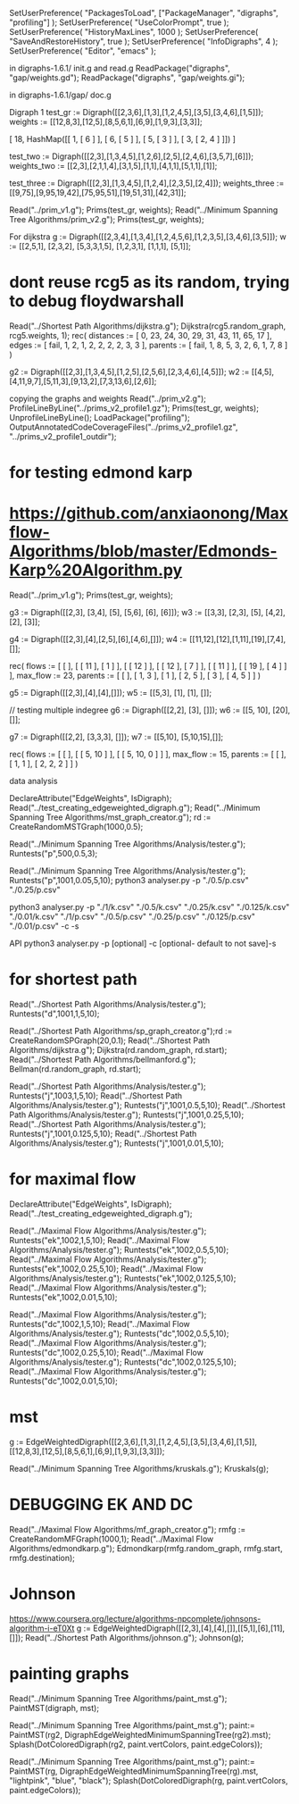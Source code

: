 SetUserPreference( "PackagesToLoad", ["PackageManager", "digraphs", "profiling"] );
SetUserPreference( "UseColorPrompt", true );
SetUserPreference( "HistoryMaxLines", 1000 );
SetUserPreference( "SaveAndRestoreHistory", true );
SetUserPreference( "InfoDigraphs", 4 );
SetUserPreference( "Editor", "emacs" );

in digraphs-1.6.1/ init.g and read.g
ReadPackage("digraphs", "gap/weights.gd"); 
ReadPackage("digraphs", "gap/weights.gi");

in digraphs-1.6.1/gap/ doc.g

Digraph 1
test_gr := Digraph([[2,3,6],[1,3],[1,2,4,5],[3,5],[3,4,6],[1,5]]); 
weights := [[12,8,3],[12,5],[8,5,6,1],[6,9],[1,9,3],[3,3]];  

[ 18, HashMap([[ 1, [ 6 ] ], [ 6, [ 5 ] ], [ 5, [ 3 ] ], [ 3, [ 2, 4 ] ]]) ]



test_two := Digraph([[2,3],[1,3,4,5],[1,2,6],[2,5],[2,4,6],[3,5,7],[6]]);
weights_two := [[2,3],[2,1,1,4],[3,1,5],[1,1],[4,1,1],[5,1,1],[1]]; 


test_three := Digraph([[2,3],[1,3,4,5],[1,2,4],[2,3,5],[2,4]]);
weights_three := [[9,75],[9,95,19,42],[75,95,51],[19,51,31],[42,31]];


Read("../prim_v1.g"); Prims(test_gr, weights); 
Read("../Minimum Spanning Tree Algorithms/prim_v2.g"); Prims(test_gr, weights); 




For dijkstra
g := Digraph([[2,3,4],[1,3,4],[1,2,4,5,6],[1,2,3,5],[3,4,6],[3,5]]);
w := [[2,5,1], [2,3,2], [5,3,3,1,5], [1,2,3,1], [1,1,1], [5,1]];


# dont reuse rcg5 as its random, trying to debug floydwarshall
Read("../Shortest Path Algorithms/dijkstra.g"); Dijkstra(rcg5.random_graph, rcg5.weights, 1);
rec( distances := [ 0, 23, 24, 30, 29, 31, 43, 11, 65, 17 ], 
  edges := [ fail, 1, 2, 1, 2, 2, 2, 2, 3, 3 ], parents := [ fail, 1, 8, 5, 3, 2, 6, 1, 7, 8 ] )

<!-- https://www.scaler.com/topics/data-structures/dijkstra-algorithm/ -->
g2 := Digraph([[2,3],[1,3,4,5],[1,2,5],[2,5,6],[2,3,4,6],[4,5]]);
w2 := [[4,5],[4,11,9,7],[5,11,3],[9,13,2],[7,3,13,6],[2,6]]; 

<!-- expect 
rec( distances := [ 0, 4, 5, 13, 8, 14 ], edges := [ -1, 1, 2, 3, 3, 4 ], parents := [ -1, 1, 1, 2, 3, 5 ] ) -->

copying the graphs and weights
Read("../prim_v2.g");
ProfileLineByLine("../prims_v2_profile1.gz"); Prims(test_gr, weights); UnprofileLineByLine();
LoadPackage("profiling");
OutputAnnotatedCodeCoverageFiles("../prims_v2_profile1.gz", "../prims_v2_profile1_outdir");



# for testing edmond karp 
# https://github.com/anxiaonong/Maxflow-Algorithms/blob/master/Edmonds-Karp%20Algorithm.py

<!-- https://github.com/anxiaonong/Maxflow-Algorithms -->

Read("../prim_v1.g"); Prims(test_gr, weights); 

g3 := Digraph([[2,3], [3,4], [5], [5,6], [6], [6]]);
w3 := [[3,3], [2,3], [5], [4,2], [2], [3]];


g4 := Digraph([[2,3],[4],[2,5],[6],[4,6],[]]);
w4 := [[11,12],[12],[1,11],[19],[7,4],[]];

rec( flows := [ [  ], [ [ 11 ], [ 1 ] ], [ [ 12 ] ], [ [ 12 ], [ 7 ] ], [ [ 11 ] ], 
      [ [ 19 ], [ 4 ] ] ], max_flow := 23, 
  parents := [ [  ], [ 1, 3 ], [ 1 ], [ 2, 5 ], [ 3 ], [ 4, 5 ] ] )

g5 := Digraph([[2,3],[4],[4],[]]);
w5 := [[5,3], [1], [1], []];


// testing multiple indegree
g6 := Digraph([[2,2], [3], []]);
w6 := [[5, 10], [20], []];

g7 := Digraph([[2,2], [3,3,3], []]);
w7 := [[5,10], [5,10,15],[]];

rec( flows := [ [  ], [ [ 5, 10 ] ], [ [ 5, 10, 0 ] ] ], max_flow := 15, 
  parents := [ [  ], [ 1, 1 ], [ 2, 2, 2 ] ] )

<!-- https://www.quora.com/Why-does-Dinics-algorithm-work-in-O-V-2-*-E-while-Edmonds-Karp-works-in-O-V-*-E-2 -->



data analysis

DeclareAttribute("EdgeWeights", IsDigraph);
Read("../test_creating_edgeweighted_digraph.g");
Read("../Minimum Spanning Tree Algorithms/mst_graph_creator.g");
rd := CreateRandomMSTGraph(1000,0.5);
<!-- Read("../Minimum Spanning Tree Algorithms/Analysis/p.g"); Prims(rd); -->


Read("../Minimum Spanning Tree Algorithms/Analysis/tester.g"); Runtests("p",500,0.5,3);


Read("../Minimum Spanning Tree Algorithms/Analysis/tester.g"); Runtests("p",1001,0.05,5,10);
python3 analyser.py -p "./0.5/p.csv" "./0.25/p.csv"


python3 analyser.py -p "./1/k.csv" "./0.5/k.csv" "./0.25/k.csv" "./0.125/k.csv" "./0.01/k.csv" "./1/p.csv" "./0.5/p.csv" "./0.25/p.csv" "./0.125/p.csv" "./0.01/p.csv" -c -s



API 
python3 analyser.py -p <paths to all the csv of one algo> [optional] -c <path to other csvs of other algo to compare> [optional- default to not save]-s <save graph>


 # for shortest path
Read("../Shortest Path Algorithms/Analysis/tester.g"); Runtests("d",1001,1,5,10);

 Read("../Shortest Path Algorithms/sp_graph_creator.g");rd := CreateRandomSPGraph(20,0.1);
 Read("../Shortest Path Algorithms/dijkstra.g"); Dijkstra(rd.random_graph, rd.start);
 Read("../Shortest Path Algorithms/bellmanford.g"); Bellman(rd.random_graph, rd.start);

Read("../Shortest Path Algorithms/Analysis/tester.g"); Runtests("j",1003,1,5,10);
Read("../Shortest Path Algorithms/Analysis/tester.g"); Runtests("j",1001,0.5,5,10);
Read("../Shortest Path Algorithms/Analysis/tester.g"); Runtests("j",1001,0.25,5,10);
Read("../Shortest Path Algorithms/Analysis/tester.g"); Runtests("j",1001,0.125,5,10);
Read("../Shortest Path Algorithms/Analysis/tester.g"); Runtests("j",1001,0.01,5,10);
 # for maximal flow

DeclareAttribute("EdgeWeights", IsDigraph);
Read("../test_creating_edgeweighted_digraph.g");

Read("../Maximal Flow Algorithms/Analysis/tester.g"); Runtests("ek",1002,1,5,10);
Read("../Maximal Flow Algorithms/Analysis/tester.g"); Runtests("ek",1002,0.5,5,10);
Read("../Maximal Flow Algorithms/Analysis/tester.g"); Runtests("ek",1002,0.25,5,10);
Read("../Maximal Flow Algorithms/Analysis/tester.g"); Runtests("ek",1002,0.125,5,10);
Read("../Maximal Flow Algorithms/Analysis/tester.g"); Runtests("ek",1002,0.01,5,10);

Read("../Maximal Flow Algorithms/Analysis/tester.g"); Runtests("dc",1002,1,5,10);
Read("../Maximal Flow Algorithms/Analysis/tester.g"); Runtests("dc",1002,0.5,5,10);
Read("../Maximal Flow Algorithms/Analysis/tester.g"); Runtests("dc",1002,0.25,5,10);
Read("../Maximal Flow Algorithms/Analysis/tester.g"); Runtests("dc",1002,0.125,5,10);
Read("../Maximal Flow Algorithms/Analysis/tester.g"); Runtests("dc",1002,0.01,5,10);



# mst 
g := EdgeWeightedDigraph([[2,3,6],[1,3],[1,2,4,5],[3,5],[3,4,6],[1,5]], [[12,8,3],[12,5],[8,5,6,1],[6,9],[1,9,3],[3,3]]);

Read("../Minimum Spanning Tree Algorithms/kruskals.g"); Kruskals(g); 


# DEBUGGING EK AND DC
Read("../Maximal Flow Algorithms/mf_graph_creator.g"); rmfg := CreateRandomMFGraph(1000,1);
Read("../Maximal Flow Algorithms/edmondkarp.g"); Edmondkarp(rmfg.random_graph, rmfg.start, rmfg.destination);


# Johnson
https://www.coursera.org/lecture/algorithms-npcomplete/johnsons-algorithm-i-eT0Xt
g := EdgeWeightedDigraph([[2,3],[4],[4],[]],[[5,1],[6],[11],[]]);
Read("../Shortest Path Algorithms/johnson.g"); Johnson(g); 



# painting graphs

Read("../Minimum Spanning Tree Algorithms/paint_mst.g"); PaintMST(digraph, mst);


Read("../Minimum Spanning Tree Algorithms/paint_mst.g"); paint:= PaintMST(rg2, DigraphEdgeWeightedMinimumSpanningTree(rg2).mst);
Splash(DotColoredDigraph(rg2, paint.vertColors, paint.edgeColors));


Read("../Minimum Spanning Tree Algorithms/paint_mst.g"); paint:= PaintMST(rg, DigraphEdgeWeightedMinimumSpanningTree(rg).mst, "lightpink", "blue", "black");
Splash(DotColoredDigraph(rg, paint.vertColors, paint.edgeColors));